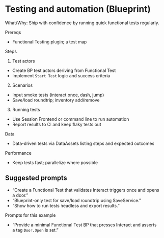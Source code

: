 # Testing and automation (Blueprint)

What/Why: Ship with confidence by running quick functional tests regularly.

Prereqs

- Functional Testing plugin; a test map

Steps

1) Test actors
- Create BP test actors deriving from Functional Test
- Implement `Start Test` logic and success criteria

2) Scenarios
- Input smoke tests (interact once, dash, jump)
- Save/load roundtrip; inventory add/remove

3) Running tests
- Use Session Frontend or command line to run automation
- Report results to CI and keep flaky tests out

Data

- Data-driven tests via DataAssets listing steps and expected outcomes

Performance

- Keep tests fast; parallelize where possible

## Suggested prompts

- “Create a Functional Test that validates Interact triggers once and opens a door.”
- “Blueprint-only test for save/load roundtrip using SaveService.”
- “Show how to run tests headless and export results.”

Prompts for this example

- “Provide a minimal Functional Test BP that presses Interact and asserts a tag `Door.Open` is set.”
